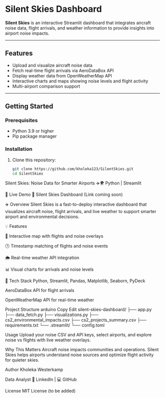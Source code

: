 # Silent Skies Dashboard

**Silent Skies** is an interactive Streamlit dashboard that integrates aircraft noise data, flight arrivals, and weather information to provide insights into airport noise impacts.

---

## Features

- Upload and visualize aircraft noise data  
- Fetch real-time flight arrivals via AeroDataBox API  
- Display weather data from OpenWeatherMap API  
- Interactive charts and maps showing noise levels and flight activity  
- Multi-airport comparison support  

---

## Getting Started

### Prerequisites

- Python 3.9 or higher  
- Pip package manager  

### Installation

1. Clone this repository:

   ```bash
   git clone https://github.com/kholeka123/SilentSkies.git
   cd SilentSkies
   

Silent Skies: Noise Data for Smarter Airports ✈️🌍
Python | Streamlit


🚀 Live Demo
🔗 Silent Skies Dashboard (Link coming soon)

✈️ Overview
Silent Skies is a fast-to-deploy interactive dashboard that visualizes aircraft noise, flight arrivals, and live weather to support smarter airport and environmental decisions.

💡 Features

📍 Interactive map with flights and noise overlays

🕒 Timestamp matching of flights and noise events

🌦️ Real-time weather API integration

📊 Visual charts for arrivals and noise levels


🔧 Tech Stack
Python, Streamlit, Pandas, Matplotlib, Seaborn, PyDeck

AeroDataBox API for flight arrivals

OpenWeatherMap API for real-time weather


Project Structure
arduino
Copy
Edit
silent-skies-dashboard/
├── app.py
├── data_fetch.py
├── visualizations.py
├── cs2_environmental_impacts.csv
├── cs2_projects_summary.csv
├── requirements.txt
└── .streamlit/
    └── config.toml
    
Usage
Upload your noise CSV and API keys, select airports, and explore noise vs flights with live weather overlays.

Why This Matters
Aircraft noise impacts communities and operations. Silent Skies helps airports understand noise sources and optimize flight activity for quieter skies.

Author
Kholeka Westerkamp

Data Analyst
🔗 LinkedIn | 💻 GitHub

License
MIT License (to be added)
